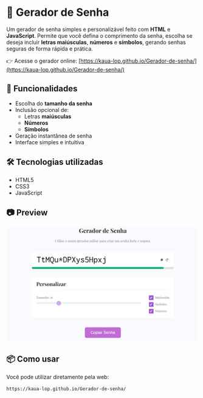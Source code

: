 # 🔐 Gerador de Senha

Um gerador de senha simples e personalizável feito com **HTML** e **JavaScript**. Permite que você defina o comprimento da senha, escolha se deseja incluir **letras maiúsculas**, **números** e **símbolos**, gerando senhas seguras de forma rápida e prática.

👉 Acesse o gerador online: [https://kaua-lop.github.io/Gerador-de-senha/](https://kaua-lop.github.io/Gerador-de-senha/)

## 🚀 Funcionalidades

- Escolha do **tamanho da senha**
- Inclusão opcional de:
  - Letras **maiúsculas**
  - **Números**
  - **Símbolos**
- Geração instantânea de senha
- Interface simples e intuitiva

## 🛠️ Tecnologias utilizadas

- HTML5
- CSS3
- JavaScript

## 📷 Preview

![Preview do Gerador de Senha](Preview.jpg) <!-- Adicione um print do projeto com esse nome ou atualize o link -->

## 📦 Como usar

Você pode utilizar diretamente pela web:

```bash
https://kaua-lop.github.io/Gerador-de-senha/
